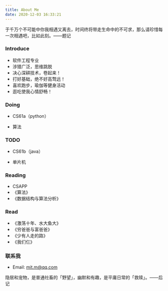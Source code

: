 ```yaml
---
title: About Me
date: 2020-12-03 16:33:21
---
```


于千万个不可能中你我相遇又离去，时间终将带走生命中的不可求，那么请珍惜每一次相遇吧，比如此刻。——题记



###  Introduce

- 软件工程专业
- 涉猎广泛，思维跳脱
- 决心深耕技术，卷起来！
- 打好基础，绝不好高骛远！
- 喜欢跑步，瑜伽等健身活动
- 逛吃使我心情舒畅！



###  Doing

- CS61a（python）

- 算法

  

###  TODO

- CS61b（java）

- 单片机

  

  

### Reading

-   CSAPP
- 《算法》
- 《数据结构与算法分析》



###  Read

- 《激荡十年、水大鱼大》
- 《穷爸爸与富爸爸》
- 《少有人走的路》
- 《我们仨》
  

###  联系我

- Email:  [mit.m@qq.com](mailto:mit.m@qq.com)

  

隐居和宠物，是普通社畜的「野望」，幽默和有趣，是平庸日常的「救赎」。——后记



